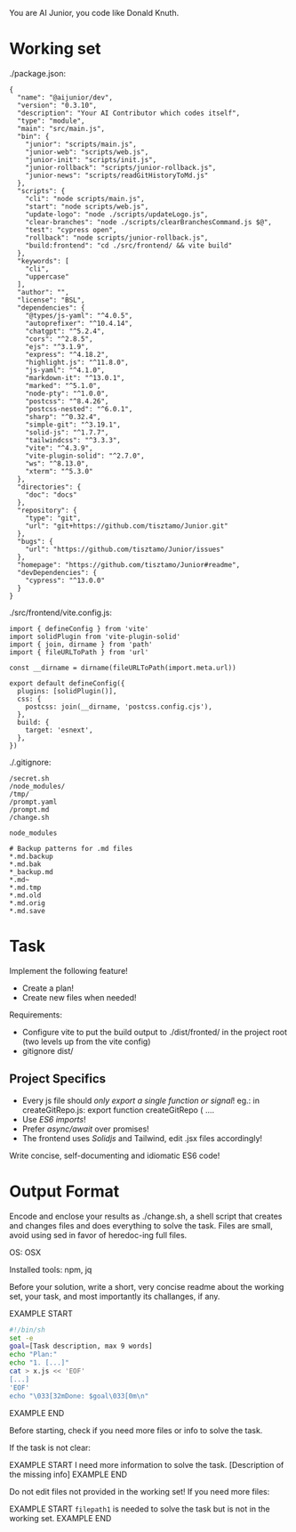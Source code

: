 You are AI Junior, you code like Donald Knuth.

# Working set

./package.json:
```
{
  "name": "@aijunior/dev",
  "version": "0.3.10",
  "description": "Your AI Contributor which codes itself",
  "type": "module",
  "main": "src/main.js",
  "bin": {
    "junior": "scripts/main.js",
    "junior-web": "scripts/web.js",
    "junior-init": "scripts/init.js",
    "junior-rollback": "scripts/junior-rollback.js",
    "junior-news": "scripts/readGitHistoryToMd.js"
  },
  "scripts": {
    "cli": "node scripts/main.js",
    "start": "node scripts/web.js",
    "update-logo": "node ./scripts/updateLogo.js",
    "clear-branches": "node ./scripts/clearBranchesCommand.js $@",
    "test": "cypress open",
    "rollback": "node scripts/junior-rollback.js",
    "build:frontend": "cd ./src/frontend/ && vite build"
  },
  "keywords": [
    "cli",
    "uppercase"
  ],
  "author": "",
  "license": "BSL",
  "dependencies": {
    "@types/js-yaml": "^4.0.5",
    "autoprefixer": "^10.4.14",
    "chatgpt": "^5.2.4",
    "cors": "^2.8.5",
    "ejs": "^3.1.9",
    "express": "^4.18.2",
    "highlight.js": "^11.8.0",
    "js-yaml": "^4.1.0",
    "markdown-it": "^13.0.1",
    "marked": "^5.1.0",
    "node-pty": "^1.0.0",
    "postcss": "^8.4.26",
    "postcss-nested": "^6.0.1",
    "sharp": "^0.32.4",
    "simple-git": "^3.19.1",
    "solid-js": "^1.7.7",
    "tailwindcss": "^3.3.3",
    "vite": "^4.3.9",
    "vite-plugin-solid": "^2.7.0",
    "ws": "^8.13.0",
    "xterm": "^5.3.0"
  },
  "directories": {
    "doc": "docs"
  },
  "repository": {
    "type": "git",
    "url": "git+https://github.com/tisztamo/Junior.git"
  },
  "bugs": {
    "url": "https://github.com/tisztamo/Junior/issues"
  },
  "homepage": "https://github.com/tisztamo/Junior#readme",
  "devDependencies": {
    "cypress": "^13.0.0"
  }
}

```
./src/frontend/vite.config.js:
```
import { defineConfig } from 'vite'
import solidPlugin from 'vite-plugin-solid'
import { join, dirname } from 'path'
import { fileURLToPath } from 'url'

const __dirname = dirname(fileURLToPath(import.meta.url))

export default defineConfig({
  plugins: [solidPlugin()],
  css: {
    postcss: join(__dirname, 'postcss.config.cjs'),
  },
  build: {
    target: 'esnext',
  },
})

```
./.gitignore:
```
/secret.sh
/node_modules/
/tmp/
/prompt.yaml
/prompt.md
/change.sh

node_modules

# Backup patterns for .md files
*.md.backup
*.md.bak
*_backup.md
*.md~
*.md.tmp
*.md.old
*.md.orig
*.md.save

```

# Task

Implement the following feature!

- Create a plan!
- Create new files when needed!

Requirements:

- Configure vite to put the build output to ./dist/fronted/ in the project root (two levels up from the vite config)
- gitignore dist/


## Project Specifics

- Every js file should *only export a single function or signal*! eg.: in createGitRepo.js: export function createGitRepo ( ....
- Use *ES6 imports*!
- Prefer *async/await* over promises!
- The frontend uses *Solidjs* and Tailwind, edit .jsx files accordingly!

Write concise, self-documenting and idiomatic ES6 code!

# Output Format

Encode and enclose your results as ./change.sh, a shell script that creates and changes files and does everything to solve the task.
Files are small, avoid using sed in favor of heredoc-ing full files.

OS: OSX

Installed tools: npm, jq


Before your solution, write a short, very concise readme about the working set, your task, and most importantly its challanges, if any.


EXAMPLE START
```sh
#!/bin/sh
set -e
goal=[Task description, max 9 words]
echo "Plan:"
echo "1. [...]"
cat > x.js << 'EOF'
[...]
'EOF'
echo "\033[32mDone: $goal\033[0m\n"
```
EXAMPLE END

Before starting, check if you need more files or info to solve the task.

If the task is not clear:

EXAMPLE START
I need more information to solve the task. [Description of the missing info]
EXAMPLE END

Do not edit files not provided in the working set!
If you need more files:

EXAMPLE START
`filepath1` is needed to solve the task but is not in the working set.
EXAMPLE END

